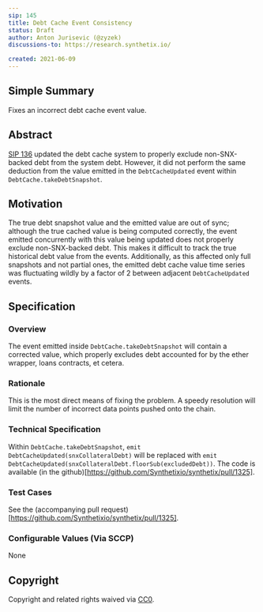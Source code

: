 ```yaml
---
sip: 145 
title: Debt Cache Event Consistency
status: Draft 
author: Anton Jurisevic (@zyzek)
discussions-to: https://research.synthetix.io/

created: 2021-06-09
---
```


<!--You can leave these HTML comments in your merged SIP and delete the visible duplicate text guides, they will not appear and may be helpful to refer to if you edit it again. This is the suggested template for new SIPs. Note that an SIP number will be assigned by an editor. When opening a pull request to submit your SIP, please use an abbreviated title in the filename, `sip-draft_title_abbrev.md`. The title should be 44 characters or less.-->

## Simple Summary

Fixes an incorrect debt cache event value.

## Abstract

[SIP 136](https://sips.synthetix.io/sips/sip-136) updated the debt cache system to properly exclude non-SNX-backed debt
from  the system debt. However, it did not perform the same deduction from the value emitted in the `DebtCacheUpdated`
event  within `DebtCache.takeDebtSnapshot`.

## Motivation
The true debt snapshot value and the emitted value are out of sync; although the true cached value is being computed
correctly, the event emitted concurrently with this value being updated does not properly exclude non-SNX-backed debt.
This makes it difficult to track the true historical debt value from the events.
Additionally, as this affected only full snapshots and not partial ones, the emitted debt cache value time series was
fluctuating wildly by a factor of 2 between adjacent `DebtCacheUpdated` events.

## Specification
<!--The specification should describe the syntax and semantics of any new feature, there are five sections
1. Overview
2. Rationale
3. Technical Specification
4. Test Cases
5. Configurable Values
-->

### Overview

The event emitted inside `DebtCache.takeDebtSnapshot` will contain a corrected value, which properly excludes
debt accounted for by the ether wrapper, loans contracts, et cetera.

### Rationale

This is the most direct means of fixing the problem. A speedy resolution will limit the number of incorrect
data points pushed onto the chain.

### Technical Specification

Within `DebtCache.takeDebtSnapshot`, `emit DebtCacheUpdated(snxCollateralDebt)` will be replaced with
`emit DebtCacheUpdated(snxCollateralDebt.floorSub(excludedDebt))`.
The code is available (in the github)[https://github.com/Synthetixio/synthetix/pull/1325].

### Test Cases

See the (accompanying pull request)[https://github.com/Synthetixio/synthetix/pull/1325].

### Configurable Values (Via SCCP)

None

## Copyright
Copyright and related rights waived via [CC0](https://creativecommons.org/publicdomain/zero/1.0/).
